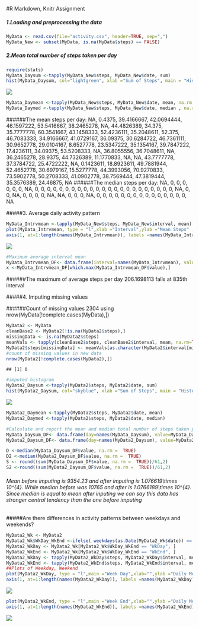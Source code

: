 
#R Markdown, Knitr Assignment

##### 1.Loading and preprocessing the data

```r
MyData <- read.csv(file="activity.csv", header=TRUE, sep=",")
MyData_New <- subset(MyData, is.na(MyData$steps) == FALSE)
```

##### 2.Mean total number of steps taken per day

```r
require(stats)
MyData_Daysum <-tapply(MyData_New$steps, MyData_New$date, sum)
hist(MyData_Daysum, col="lightgreen", xlab ="Sum of Steps", main = "Histogram of Steps per Day")
```

![](Wk2-Assignment-Ans_files/figure-html/meantotal-1.png)<!-- -->

```r
MyData_Daymean <-tapply(MyData_New$steps, MyData_New$date, mean, na.rm = TRUE)
MyData_Daymed <-tapply(MyData_New$steps, MyData_New$date, median , na.rm = TRUE)
```
######The mean steps per day: NA, 0.4375, 39.4166667, 42.0694444, 46.1597222, 53.5416667, 38.2465278, NA, 44.4826389, 34.375, 35.7777778, 60.3541667, 43.1458333, 52.4236111, 35.2048611, 52.375, 46.7083333, 34.9166667, 41.0729167, 36.09375, 30.6284722, 46.7361111, 30.9652778, 29.0104167, 8.6527778, 23.5347222, 35.1354167, 39.7847222, 17.4236111, 34.09375, 53.5208333, NA, 36.8055556, 36.7048611, NA, 36.2465278, 28.9375, 44.7326389, 11.1770833, NA, NA, 43.7777778, 37.3784722, 25.4722222, NA, 0.1423611, 18.8923611, 49.7881944, 52.4652778, 30.6979167, 15.5277778, 44.3993056, 70.9270833, 73.5902778, 50.2708333, 41.0902778, 38.7569444, 47.3819444, 35.3576389, 24.46875, NA
######The median steps per day: NA, 0, 0, 0, 0, 0, 0, NA, 0, 0, 0, 0, 0, 0, 0, 0, 0, 0, 0, 0, 0, 0, 0, 0, 0, 0, 0, 0, 0, 0, 0, NA, 0, 0, NA, 0, 0, 0, 0, NA, NA, 0, 0, 0, NA, 0, 0, 0, 0, 0, 0, 0, 0, 0, 0, 0, 0, 0, 0, 0, NA

#####3. Average daily activity pattern

```r
MyData_Intrvmean <-tapply(MyData_New$steps, MyData_New$interval, mean)
plot(MyData_Intrvmean, type = "l",xlab ="Interval",ylab ="Mean Steps" ,xaxt = "n", col="blue" )
axis(1, at=1:length(names(MyData_Intrvmean)), labels =names(MyData_Intrvmean) )
```

![](Wk2-Assignment-Ans_files/figure-html/AvgActPat-1.png)<!-- -->

```r
#Maximum average interval mean
MyData_Intrvmean_DF<- data.frame(interval=names(MyData_Intrvmean), value=MyData_Intrvmean)
x <-MyData_Intrvmean_DF[which.max(MyData_Intrvmean_DF$value),]
```
######The maximum  of average steps per day  206.1698113 falls at  835th  interval

#####4. Imputing missing values

######Count of missing values 2304 using nrow(MyData[!complete.cases(MyData),])


```r
MyData2 <- MyData
cleanBase2 <- MyData2[!is.na(MyData2$steps),]
missingData <- is.na(MyData2$steps)
meanVals <- tapply(cleanBase2$steps, cleanBase2$interval, mean, na.rm=TRUE, simplify=TRUE)
MyData2$steps[missingData] <- meanVals[as.character(MyData2$interval[missingData])]
#count of missing values in new data
nrow(MyData2[!complete.cases(MyData2),])
```

```
## [1] 0
```

```r
#imputed histogram
MyData2_Daysum <-tapply(MyData2$steps, MyData2$date, sum)
hist(MyData2_Daysum, col="skyblue", xlab ="Sum of Steps", main = "Histogram of Steps per Day-Missing values imputed")
```

![](Wk2-Assignment-Ans_files/figure-html/unnamed-chunk-1-1.png)<!-- -->

```r
MyData2_Daymean <-tapply(MyData2$steps, MyData2$date, mean)
MyData2_Daymed <-tapply(MyData2$steps, MyData2$date, median)

#Calculate and report the mean and median total number of steps taken per day. 
MyData_Daysum_DF<- data.frame(day=names(MyData_Daysum), value=MyData_Daysum)
MyData2_Daysum_DF<- data.frame(day=names(MyData2_Daysum), value=MyData2_Daysum)

D <-median(MyData_Daysum_DF$value, na.rm =  TRUE)
D2 <-median(MyData2_Daysum_DF$value, na.rm =  TRUE)
S <- round((sum(MyData_Daysum_DF$value, na.rm =  TRUE))/61,2)
S2 <-round((sum(MyData2_Daysum_DF$value, na.rm =  TRUE))/61,2)
```

###### Mean before imputing is 9354.23 and  after imputing is 1.076619\times 10^{4}.  While median before was 10765 and after is 1.0766189\times 10^{4}. Since median is equal to mean after inputing we can say this data has stronger central tendency than the one before imputing 

#####Are there differences in activity patterns between weekdays and weekends?

```r
MyData2_Wk <- MyData2
MyData2_Wk$WkDay_WkEnd <-ifelse( weekdays(as.Date(MyData2_Wk$date)) == "Saturday" | weekdays(as.Date(MyData2_Wk$date)) == "Sunday", "WkEnd", "WkDay")
MyData2_WkDay <- MyData2_Wk[MyData2_Wk$WkDay_WkEnd == "WkDay", ]
MyData2_WkEnd <- MyData2_Wk[MyData2_Wk$WkDay_WkEnd == "WkEnd", ]
MyData2_WkDay <- tapply(MyData2_WkDay$steps, MyData2_WkDay$interval, mean, na.rm = TRUE)
MyData2_WkEnd <- tapply(MyData2_WkEnd$steps, MyData2_WkEnd$interval, mean, na.rm = TRUE)
##Plots of Weekday, Weekend
plot(MyData2_WkDay, type = "l",main ="Week Day",xlab="",ylab ="Daily Mean Steps" ,xaxt = "n", col="brown" )
axis(1, at=1:length(names(MyData2_WkDay)), labels =names(MyData2_WkDay) )
```

![](Wk2-Assignment-Ans_files/figure-html/unnamed-chunk-2-1.png)<!-- -->

```r
plot(MyData2_WkEnd, type = "l",main ="Week End",xlab="",ylab ="Daily Mean Steps" ,xaxt = "n", col="darkgreen" )
axis(1, at=1:length(names(MyData2_WkEnd)), labels =names(MyData2_WkEnd) )
```

![](Wk2-Assignment-Ans_files/figure-html/unnamed-chunk-2-2.png)<!-- -->

